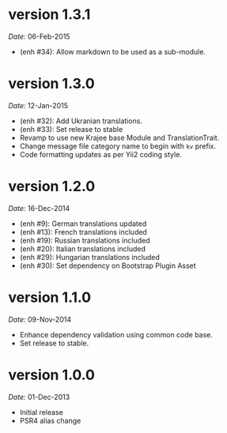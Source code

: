 version 1.3.1
=============
*Date:* 06-Feb-2015

- (enh #34): Allow markdown to be used as a sub-module.

version 1.3.0
=============
*Date:* 12-Jan-2015

- (enh #32): Add Ukranian translations.
- (enh #33): Set release to stable
- Revamp to use new Krajee base Module and TranslationTrait.
- Change message file category name to begin with `kv` prefix.
- Code formatting updates as per Yii2 coding style.

version 1.2.0
=============
*Date:* 16-Dec-2014

- (enh #9): German translations updated
- (enh #13): French translations included
- (enh #19): Russian translations included
- (enh #20): Italian translations included
- (enh #29): Hungarian translations included
- (enh #30): Set dependency on Bootstrap Plugin Asset

version 1.1.0
=============

*Date:* 09-Nov-2014

- Enhance dependency validation using common code base.
- Set release to stable.


version 1.0.0
=============

*Date:* 01-Dec-2013

- Initial release
- PSR4 alias change
